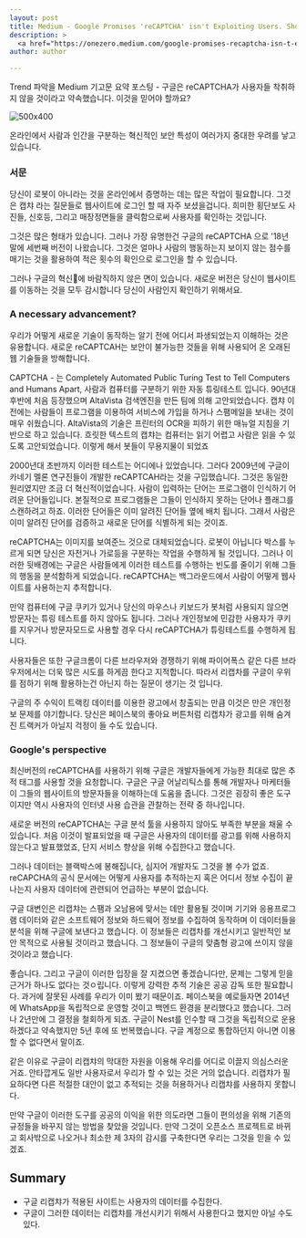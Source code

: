 ```yaml
---
layout: post
title: Medium - Google Promises 'reCAPTCHA' isn't Exploiting Users. Should You Trust It?
description: >
  <a href="https://onezero.medium.com/google-promises-recaptcha-isn-t-exploiting-users-should-you-trust-it-ed99f1543f28">원문 - Owen Williams</a>
author: author

---
```


Trend 파악을 Medium 기고문 요약 포스팅 - 구글은 reCAPTCHA가 사용자들 착취하지 않을 것이라고 약속했습니다. 이것을 믿어야 할까요?

![500x400](https://miro.medium.com/max/1400/1*t6uFobPbakfa83rdIQPd4g.jpeg)

온라인에서 사람과 인간을 구분하는 혁신적인 보안 특성이 여러가지 중대한 우려를 낳고 있습니다.

### 서문

당신이 로봇이 아니라는 것을 온라인에서 증명하는 데는 많은 작업이 필요합니다. 그것은 캡챠 라는 질문들로 웹사이트에 로그인 할 때 자주 보셨을겁니다. 희미한 횡단보도 사진들, 신호등, 그리고 매장정면들을 클릭함으로써 사용자를 확인하는 것입니다.

그것은 많은 형태가 있습니다. 그러나 가장 유명한건 구글의 reCAPTCHA 으로 '18년 말에 세번째 버전이 나왔습니다. 그것은 얼마나 사람의 행동하는지 보이지 않는 점수를 매기는 것을 활용하여 적은 횟수의 확인으로 로그인을 할 수 있습니다.

그러나 구글의 혁신에 바람직하지 않은 면이 있습니다. 새로운 버전은 당신이 웹사이트를 이동하는 것을 모두 감시합니다 당신이 사람인지 확인하기 위해서요.

### A necessary advancement?
우리가 어떻게 새로운 기술이 동작하는 알기 전에 어디서 파생되었는지 이해하는 것은 유용합니다. 새로운 reCAPTCAH는 보안이 불가능한 것들을 위해 사용되어 온 오래된 웹 기술들을 방해합니다.

CAPTCHA - 는 Completely Automated Public Turing Test to Tell Computers and Humans Apart, 사람과 컴퓨터를 구분하기 위한 자동 튜링테스트 입니다. 90년대 후반에 처음 등장했으며 AltaVista 검색엔진을 만든 팀에 의해 고안되었습니다. 캡챠 이전에는 사람들이 프로그램을 이용하여 서비스에 가입을 하거나 스팸메일을 보내는 것이 매우 쉬웠습니다. AltaVista의 기술은 프린터의 OCR을 피하기 위한 매뉴얼 지침을 기반으로 하고 있습니다. 흐릿한 텍스트의 캡챠는 컴퓨터는 읽기 어렵고 사람은 읽을 수 있도록 고안되었습니다.
이렇게 해서 봇들이 무용지물이 되었죠

2000년대 초반까지 이러한 테스트는 어디에나 있었습니다. 그러다 2009년에 구글이 카네기 멜론 연구진들이 개발한 reCAPTCAH라는 것을 구입했습니다. 그것은 동일한 원리였지만 조금 더 혁신적이었습니다. 사람이 입력하는 단어는 프로그램이 인식하기 어려운 단어들입니다. 본질적으로 프로그램들은 그들이 인식하지 못하는 단어나 플래그를 스캔하려고 하죠. 이러한 단어들은 이미 알려진 단어들 옆에 배치 됩니다. 그래서 사람은 이미 알려진 단어를 검증하고 새로운 단어를 식별하게 되는 것이죠.

reCAPTCHA는 이미지를 보여준느 것으로 대체되었습니다. 로봇이 아닙니다 박스를 누르게 되면 당신은 자전거나 가로등을 구분하는 작업을 수행하게 될 것입니다. 그러나 이러한 뒷배경에는 구글은 사람들에게 이러한 테스트를 수행하는 빈도를 줄이기 위해 그들의 행동을 분석함하게 되었습니다. reCAPTCHA는 백그라운드에서 사람이 어떻게 웹사이트를 사용하는지 추적합니다.

만약 컴퓨터에 구글 쿠키가 있거나 당신의 마우스나 키보드가 봇처럼 사용되지 않으면 방문자는 튜링 테스트를 하지 않아도 됩니다. 그러나 개인정보에 민감한 사용자가 쿠키를 지우거나 방문자모드로 사용할 경우 다시 reCAPTCHA가 튜링테스트를 수행하게 됩니다.

사용자들은 또한 구글크롬이 다른 브라우저와 경쟁하기 위해 파이어폭스 같은 다른 브라우저에서는 더욱 많은 시도를 하게끔 한다고 지적합니다. 따라서 리캡차를 구글이 우위를 점하기 위해 활용하는건 아닌지 하는 질문이 생기는 것 입니다.

구글의 주 수익이 트랙킹 데이터를 이용한 광고에서 창출되는 만큼 이것은 만은 개인정보 문제를 야기합니다. 당신은 페이스북의 좋아요 버튼처럼 리캡챠가 광고를 위해 숨겨진 트랙커가 아닐지 걱정이 들 수도 있습니다.

### Google's perspective

최신버전의 reCAPTCHA를 사용하기 위해 구글은 개발자들에게 가능한 최대로 많은 추적 태그를 사용할 것을 요청합니다. 구글은 구글 어날리틱스를 통해 개발자나 마케터들이 그들의 웹사이트의 방문자들을 이해하는데 도움을 줍니다. 그것은 굉장히 좋은 도구이지만 역시 사용자의 인터넷 사용 습관을 관찰하는 전략 중 하나입니다.

새로운 버전의 reCAPTCHA는 구글 분석 툴을 사용하지 않아도 부족한 부분을 채울 수 있습니다. 처음 이것이 발표되었을 때 구글은 사용자의 데이터를 광고를 위해 사용하지 않는다고 발표했었죠, 단지 서비스 향상을 위해 수집한다고 했습니다.

그러나 데이터는 블랙박스에 봉해집니다, 심지어 개발자도 그것을 볼 수가 없죠. reCAPCHA의 공식 문서에는 어떻게 사용자를 추적하는지 혹은 어디서 정보 수집이 끝나는지 사용자 데이터에 관련되어 언급하는 부분이 없습니다.

구글 대변인은 리캡챠는 스팸과 오남용에 맞서는 데만 활용될 것이며 기기와 응용프로그램 데이터와 같은 소프트웨어 정보와 하드웨어 정보를 수집하여 동작하며 이 데이터들을 분석을 위해 구글에 보낸다고 했습니다. 이 정보들은 리캡차를 개선시키고 일반적인 보안 목적으로 사용될 것이라고 했습니다. 그 정보들이 구글의 맞춤형 광고에 쓰이지 않을 것이라고 했습니다.

좋습니다. 그리고 구글이 이러한 입장을 잘 지켰으면 좋겠습니다만, 문제는 그렇게 믿을 근거가 하나도 없다는 것ㅇ립니다. 이렇게 강력한 추적 기술은 공공 감독 또한 필요합니다. 과거에 잘못된 사례를 우리가 이미 봤기 때문이죠. 페이스북을 예로들자면 2014년에 WhatsApp을 독립적으로 운영할 것이고 백엔드 환경을 분리했다고 했습니다. 그러나 2년만에 그 결정을 철회하게 되죠. 구글이 Nest를 인수할 때 그것을 독립적으로 운용하겠다고 약속했지만 5년 후에 또 번복했습니다. 구글 계정으로 통합하던지 아니면 이용할 수 없다면서 말이죠.

같은 이유로 구글이 리캡챠의 막대한 자원을 이용해 우리를 어디로 이끌지 의심스러운 거죠. 안타깝게도 일반 사용자로서 우리가 할 수 있는 것은 거의 없습니다. 리캡챠가 필요하다면 다른 적절한 대안이 없고 추적되는 것을 허용하거나 리캡챠를 사용하지 못합니다.

만약 구글이 이러한 도구를 공공의 이익을 위한 의도라면 그들이 편의성을 위해 기존의 규정들을 바꾸지 않는 방법을 찾았을 것입니다. 만약 그것이 오픈소스 프로젝트로 바뀌고 회사밖으로 나오거나 최소한 제 3자의 감시를 구축한다면 우리는 그것을 믿을 수 있겠죠.


## Summary
* 구글 리캡챠가 적용된 사이트는 사용자의 데이터를 수집한다.
* 구글이 그러한 데이터는 리캡챠를 개선시키기 위해서 사용한다고 했지만 아닐 수도 있다.
